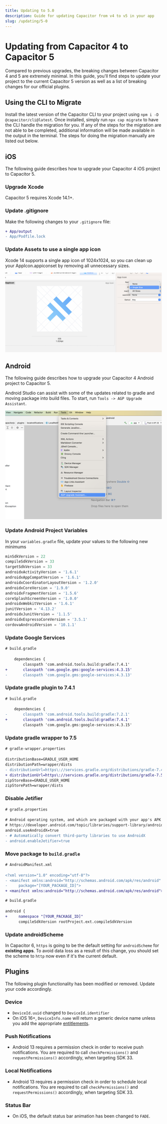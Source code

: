 ```yaml
---
title: Updating to 5.0
description: Guide for updating Capacitor from v4 to v5 in your app
slug: /updating/5-0
---
```


# Updating from Capacitor 4 to Capacitor 5

Compared to previous upgrades, the breaking changes between Capacitor 4 and 5 are extremely minimal. In this guide, you'll find steps to update your project to the current Capacitor 5 version as well as a list of breaking changes for our official plugins.

## Using the CLI to Migrate

Install the latest version of the Capacitor CLI to your project using `npm i -D @capacitor/cli@latest`. Once installed, simply run `npx cap migrate` to have the CLI handle the migration for you. If any of the steps for the migration are not able to be completed, additional information will be made available in the output in the terminal. The steps for doing the migration manually are listed out below.

## iOS

The following guide describes how to upgrade your Capacitor 4 iOS project to Capacitor 5.

### Upgrade Xcode

Capacitor 5 requires Xcode 14.1+.

### Update .gitignore

Make the following changes to your `.gitignore` file:

```diff
+ App/output 
- App/Podfile.lock
```

### Update Assets to use a single app icon

Xcode 14 supports a single app icon of 1024x1024, so you can clean up your AppIcon.appiconset by removing all unnecessary sizes.

![Using Single Size App Icon](../../../static/img/v5/docs/ios/single-app-icon.png)

## Android

The following guide describes how to upgrade your Capacitor 4 Android project to Capacitor 5.

Android Studio can assist with some of the updates related to gradle and moving package into build files.  To start, run `Tools -> AGP Upgrade Assistant`.

![APG Upgrade Assistant](../../../static/img/v5/docs/android/agp-upgrade-assistant.png)

### Update Android Project Variables

In your `variables.gradle` file, update your values to the following new minimums

```groovy
minSdkVersion = 22
compileSdkVersion = 33
targetSdkVersion = 33
androidxActivityVersion = '1.6.1'
androidxAppCompatVersion = '1.6.1'
androidxCoordinatorLayoutVersion = '1.2.0'
androidxCoreVersion = '1.9.0'
androidxFragmentVersion = '1.5.6'
coreSplashScreenVersion = '1.0.0'
androidxWebkitVersion = '1.6.1'
junitVersion = '4.13.2'
androidxJunitVersion = '1.1.5'
androidxEspressoCoreVersion = '3.5.1'
cordovaAndroidVersion = '10.1.1'
```

### Update Google Services

```diff
# build.gradle

    dependencies {
        classpath 'com.android.tools.build:gradle:7.4.1'
+       classpath 'com.google.gms:google-services:4.3.15'
-       classpath 'com.google.gms:google-services:4.3.13'

```

### Update gradle plugin to 7.4.1

```diff
# build.gradle

    dependencies {
-       classpath 'com.android.tools.build:gradle:7.2.1'
+       classpath 'com.android.tools.build:gradle:7.4.1'
        classpath 'com.google.gms:google-services:4.3.15'   

```

### Update gradle wrapper to 7.5

```diff
# gradle-wrapper.properties

distributionBase=GRADLE_USER_HOME
distributionPath=wrapper/dists
- distributionUrl=https\://services.gradle.org/distributions/gradle-7.4.2-all.zip
+ distributionUrl=https\://services.gradle.org/distributions/gradle-7.5-all.zip
zipStoreBase=GRADLE_USER_HOME
zipStorePath=wrapper/dists
```

### Disable Jetifier

```diff 
# gradle.properties

# Android operating system, and which are packaged with your app's APK
# https://developer.android.com/topic/libraries/support-library/androidx-rn
android.useAndroidX=true
- # Automatically convert third-party libraries to use AndroidX
- android.enableJetifier=true
```

### Move package to `build.gradle`

```diff
# AndroidManifest.xml

<?xml version="1.0" encoding="utf-8"?>
- <manifest xmlns:android="http://schemas.android.com/apk/res/android"
-     package="[YOUR_PACKAGE_ID]">
+ <manifest xmlns:android="http://schemas.android.com/apk/res/android">
```

```diff
# build.gradle

android {
+     namespace "[YOUR_PACKAGE_ID]"
      compileSdkVersion rootProject.ext.compileSdkVersion
```

### Update androidScheme

In Capacitor 6, `https` is going to be the default setting for `androidScheme` for __existing apps__.  To avoid data loss as a result of this change, you should set the scheme to `http` now even if it's the current default.

## Plugins

The following plugin functionality has been modified or removed. Update your code accordingly.

### Device

- `DeviceId.uuid` changed to `DeviceId.identifier`
- On iOS 16+, `DeviceInfo.name` will return a generic device name unless you add the appropriate [entitlements](https://developer.apple.com/documentation/bundleresources/entitlements/com_apple_developer_device-information_user-assigned-device-name).

### Push Notifications

- Android 13 requires a permission check in order to receive push notifications. You are required to call `checkPermissions()` and `requestPermissions()` accordingly, when targeting SDK 33.

### Local Notifications

- Android 13 requires a permission check in order to schedule local notifications. You are required to call `checkPermissions()` and `requestPermissions()` accordingly, when targeting SDK 33.

### Status Bar

- On iOS, the default status bar animation has been changed to `FADE`.